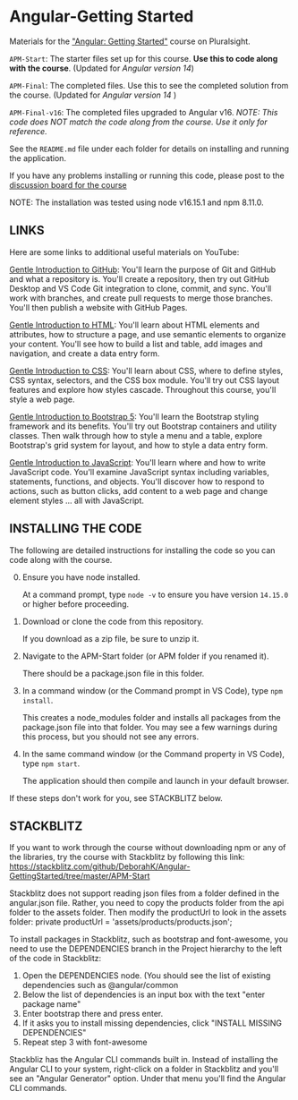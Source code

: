 # Angular-Getting Started
Materials for the ["Angular: Getting Started"](http://bit.ly/Angular-GettingStarted) course on Pluralsight.

`APM-Start`: The starter files set up for this course. **Use this to code along with the course**. (Updated for <i>Angular version 14</i>)

`APM-Final`: The completed files. Use this to see the completed solution from the course. (Updated for <i>Angular version 14 </i>)

`APM-Final-v16`: The completed files upgraded to Angular v16. *NOTE: This code does NOT match the code along from the course. Use it only for reference.*

See the `README.md` file under each folder for details on installing and running the application.

If you have any problems installing or running this code, please post to the [discussion board for the course](https://app.pluralsight.com/library/courses/angular-2-getting-started-update/discussion)

NOTE: The installation was tested using node v16.15.1 and npm 8.11.0.

## LINKS
Here are some links to additional useful materials on YouTube:

[Gentle Introduction to GitHub](https://youtu.be/pICJdbC7j0Q): You'll learn the purpose of Git and GitHub and what a repository is. You'll create a repository, then try out GitHub Desktop and VS Code Git integration to clone, commit, and sync. You'll work with branches, and create pull requests to merge those branches. You'll then publish a website with GitHub Pages.

[Gentle Introduction to HTML](https://youtu.be/6tBnZ-T4uDE): You'll learn about HTML elements and attributes, how to structure a page, and use semantic elements to organize your content. You'll see how to build a list and table, add images and navigation, and create a data entry form.

[Gentle Introduction to CSS](https://youtu.be/3DAFg7tY4gE): You'll learn about CSS, where to define styles, CSS syntax, selectors, and the CSS box module. You'll try out CSS layout features and explore how styles cascade. Throughout this course, you'll style a web page.

[Gentle Introduction to Bootstrap 5](https://youtu.be/Yjs4PKmgPi0): You'll learn the Bootstrap styling framework and its benefits. You'll try out Bootstrap containers and utility classes. Then  walk through how to style a menu and a table, explore Bootstrap's grid system for layout, and how to style a data entry form.

[Gentle Introduction to JavaScript](https://youtu.be/jJLn5XxyXWc): You'll learn where and how to write JavaScript code. You'll examine JavaScript syntax including variables, statements, functions, and objects. You'll discover how to respond to actions, such as button clicks, add content to a web page and change element styles ... all with JavaScript. 

## INSTALLING THE CODE

The following are detailed instructions for installing the code so you can code along with the course.

0) Ensure you have node installed.

   At a command prompt, type `node -v` to ensure you have version `14.15.0` or higher before proceeding.

1) Download or clone the code from this repository.

   If you download as a zip file, be sure to unzip it.

2) Navigate to the APM-Start folder (or APM folder if you renamed it).

   There should be a package.json file in this folder.

3) In a command window (or the Command prompt in VS Code), type `npm install`.

   This creates a node_modules folder and installs all packages from the package.json file into that folder. You may see a few warnings during this process, but you should not see any errors.
   
4) In the same command window (or the Command property in VS Code), type `npm start`.

   The application should then compile and launch in your default browser.
   
If these steps don't work for you, see STACKBLITZ below.

## STACKBLITZ

If you want to work through the course without downloading npm or any of the libraries, try the course with Stackblitz by following this link: https://stackblitz.com/github/DeborahK/Angular-GettingStarted/tree/master/APM-Start

Stackblitz does not support reading json files from a folder defined in the angular.json file. Rather, you need to copy the products folder from the api folder to the assets folder. Then modify the productUrl to look in the assets folder: private productUrl = 'assets/products/products.json';

To install packages in Stackblitz, such as bootstrap and font-awesome, you need to use the DEPENDENCIES branch in the Project hierarchy to the left of the code in Stackblitz:
1) Open the DEPENDENCIES node. (You should see the list of existing dependencies such as @angular/common
2) Below the list of dependencies is an input box with the text "enter package name"
3) Enter bootstrap there and press enter.
4) If it asks you to install missing dependencies, click "INSTALL MISSING DEPENDENCIES"
5) Repeat step 3 with font-awesome

Stackbliz has the Angular CLI commands built in. Instead of installing the Angular CLI to your system, right-click on a folder in Stackblitz and you'll see an "Angular Generator" option. Under that menu you'll find the Angular CLI commands.
